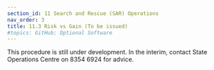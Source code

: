 ```yaml
---
section_id: 11 Search and Rescue (SAR) Operations
nav_order: 3
title: 11.3 Risk vs Gain (To be issued)
#topics: GitHub; Optional Software
---
```


This procedure is still under development. In the interim, contact State Operations Centre on 8354 6924 for advice.